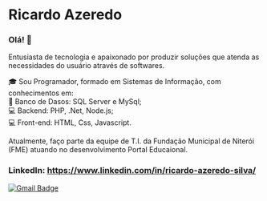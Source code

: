 # Ricardo Azeredo

### Olá! 👋
Entusiasta de tecnologia e apaixonado por produzir soluções que atenda as necessidades do usuário através de softwares. 

:mortar_board: Sou Programador, formado em Sistemas de Informação, com conhecimentos em:  
:floppy_disk: Banco de Dasos: SQL Server e MySql; 
<br />:computer:  Backend: PHP, .Net, Node.js;
<br />:computer: Front-end: HTML, Css, Javascript.

Atualmente, faço parte da equipe de T.I. da Fundação Municipal de Niterói (FME) atuando no desenvolvimento Portal Educaional. 

### LinkedIn: https://www.linkedin.com/in/ricardo-azeredo-silva/

[![Gmail Badge](https://img.shields.io/badge/-ricoazeredo@gmail.com-c14438?style=flat-square&logo=Gmail&logoColor=white&link=mailto:ricoazeredo@gmail.com)](mailto:ricoazeredo@gmail.com)
